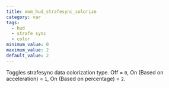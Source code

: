 ```yaml
---
title: mom_hud_strafesync_colorize
category: var
tags:
  - hud
  - strafe sync
  - color
minimum_value: 0
maximum_value: 2
default_value: 2
---
```


Toggles strafesync data colorization type. Off = `0`, On (Based on acceleration) = `1`, On (Based on percentage) = `2`.